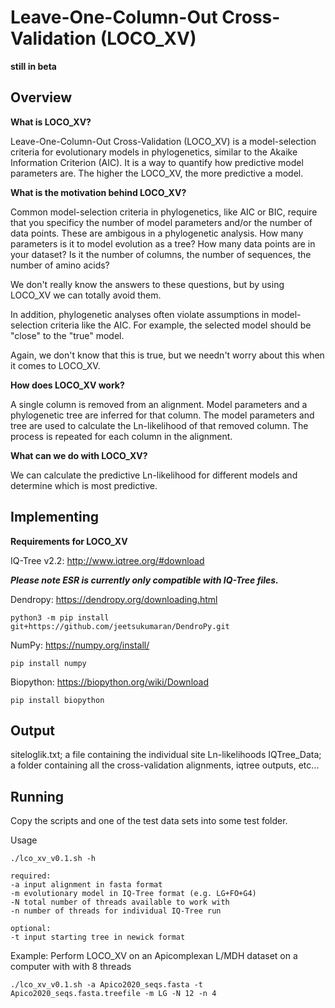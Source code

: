 # Leave-One-Column-Out Cross-Validation (LOCO_XV)
**still in beta** 
## Overview

**What is LOCO_XV?**

Leave-One-Column-Out Cross-Validation (LOCO_XV) is a model-selection criteria for evolutionary models in phylogenetics, similar to the Akaike Information Criterion (AIC).
It is a way to quantify how predictive model parameters are. The higher the LOCO_XV, the more predictive a model.

**What is the motivation behind LOCO_XV?**

Common model-selection criteria in phylogenetics, like AIC or BIC, require that you specificy the number of model parameters and/or the number of data points. These
are ambigous in a phylogenetic analysis. How many parameters is it to model evolution as a tree? How many data points are in your dataset? Is it the number of
columns, the number of sequences, the number of amino acids? 

We don't really know the answers to these questions, but by using LOCO_XV we can totally avoid them. 

In addition, phylogenetic analyses often violate assumptions in model-selection criteria like the AIC. For example, the selected model should be "close" to the "true"
model.

Again, we don't know that this is true, but we needn't worry about this when it comes to LOCO_XV.

**How does LOCO_XV work?**

A single column is removed from an alignment. Model parameters and a phylogenetic tree are inferred for that column. The model parameters and tree are used to 
calculate the Ln-likelihood of that removed column. The process is repeated for each column in the alignment.

**What can we do with LOCO_XV?**

We can calculate the predictive Ln-likelihood for different models and determine which is most predictive. 

## Implementing

**Requirements for LOCO_XV**

IQ-Tree v2.2: http://www.iqtree.org/#download
 
***Please note ESR is currently only compatible with IQ-Tree files.***

Dendropy: https://dendropy.org/downloading.html
```
python3 -m pip install git+https://github.com/jeetsukumaran/DendroPy.git
```

NumPy: https://numpy.org/install/
```
pip install numpy
```

Biopython: https://biopython.org/wiki/Download
```
pip install biopython
```

## Output

siteloglik.txt; a file containing the individual site Ln-likelihoods 
IQTree_Data; a folder containing all the cross-validation alignments, iqtree outputs, etc...

## Running

Copy the scripts and one of the test data sets into some test folder. 

Usage
```
./lco_xv_v0.1.sh -h 
```

```
required:
-a input alignment in fasta format  
-m evolutionary model in IQ-Tree format (e.g. LG+FO+G4) 
-N total number of threads available to work with 
-n number of threads for individual IQ-Tree run

optional: 
-t input starting tree in newick format
```

Example: Perform LOCO_XV on an Apicomplexan L/MDH dataset on a computer with with 8 threads
```
./lco_xv_v0.1.sh -a Apico2020_seqs.fasta -t Apico2020_seqs.fasta.treefile -m LG -N 12 -n 4
```
